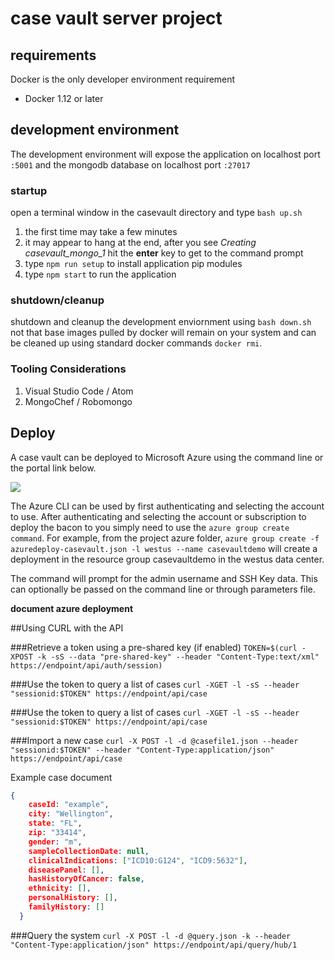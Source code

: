 # case vault server project

## requirements
Docker is the only developer environment requirement
* Docker 1.12 or later

## development environment
The development environment will expose the application on localhost port `:5001` and the mongodb database on localhost port `:27017`

### startup
open a terminal window in the casevault directory and type `bash up.sh`

1. the first time may take a few minutes
2. it may appear to hang at the end, after you see *Creating casevault_mongo_1*  hit the __enter__ key to get to the command prompt
3. type `npm run setup` to install application pip modules
4. type `npm start` to run the application

### shutdown/cleanup
shutdown and cleanup the development enviornment using `bash down.sh`  not that base images pulled by docker will remain on your system and can be cleaned up using standard docker commands `docker rmi`.

### Tooling Considerations
1. Visual Studio Code / Atom
2. MongoChef / Robomongo

## Deploy
A case vault can be deployed to Microsoft Azure using the command line or the portal link below.

<a href="https://portal.azure.com/#create/Microsoft.Template/uri/https%3A%2F%2Fraw.githubusercontent.com%2FClinGen%2Fclinbeacon%2Fmaster%2Fazure%2Fazuredeploy-casevault.json" target="_blank">
    <img src="http://azuredeploy.net/deploybutton.png"/>
</a>

The Azure CLI can be used by first authenticating and selecting the account to use.
After authenticating and selecting the account or subscription to deploy the bacon to you simply need to use the `azure group create command`.
For example, from the project azure folder, `azure group create -f azuredeploy-casevault.json -l westus --name casevaultdemo`
will create a deployment in the resource group casevaultdemo in the westus data center.

The command will prompt for the admin username and SSH Key data. This can optionally be passed on the command line or through parameters file.

__document azure deployment__

##Using CURL with the API

###Retrieve a token using a pre-shared key (if enabled)
`TOKEN=$(curl -XPOST -k -sS --data "pre-shared-key" --header "Content-Type:text/xml" https://endpoint/api/auth/session)`

###Use the token to query a list of cases
`curl -XGET -l -sS --header "sessionid:$TOKEN" https://endpoint/api/case`

###Use the token to query a list of cases
`curl -XGET -l -sS --header "sessionid:$TOKEN" https://endpoint/api/case`

###Import a new case
`curl -X POST -l -d @casefile1.json --header "sessionid:$TOKEN" --header "Content-Type:application/json" https://endpoint/api/case`

Example case document

```json
{
    caseId: "example",
    city: "Wellington",
    state: "FL",
    zip: "33414",
    gender: "m",
    sampleCollectionDate: null,
    clinicalIndications: ["ICD10:G124", "ICD9:5632"],
    diseasePanel: [],
    hasHistoryOfCancer: false,
    ethnicity: [],
    personalHistory: [],
    familyHistory: []
  }
```

###Query the system
`curl -X POST -l -d @query.json -k --header "Content-Type:application/json" https://endpoint/api/query/hub/1`
